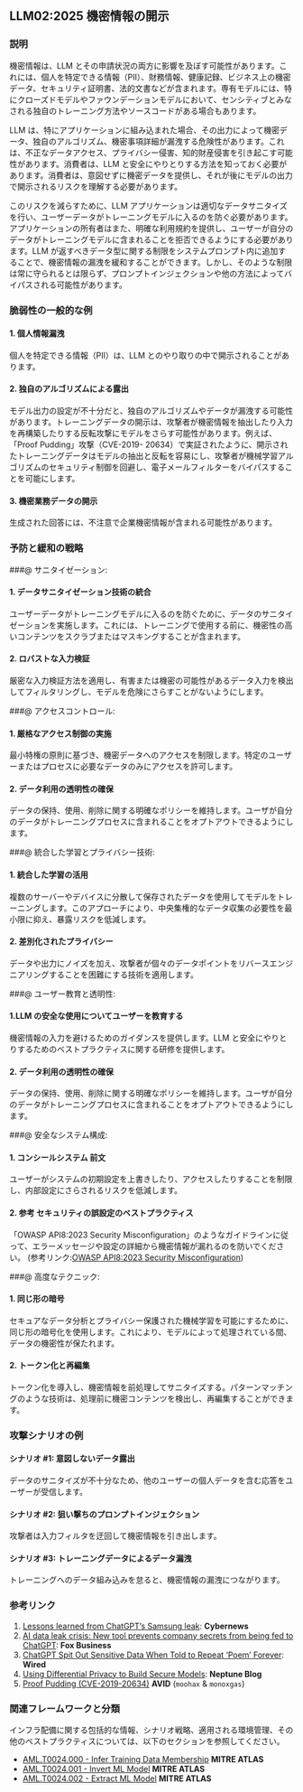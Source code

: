 ## LLM02:2025 機密情報の開示

### 説明

機密情報は、LLM とその申請状況の両方に影響を及ぼす可能性があります。これには、個人を特定できる情報（PII）、財務情報、健康記録、ビジネス上の機密データ、セキュリティ証明書、法的文書などが含まれます。専有モデルには、特にクローズドモデルやファウンデーションモデルにおいて、センシティブとみなされる独自のトレーニング方法やソースコードがある場合もあります。

LLM は、特にアプリケーションに組み込まれた場合、その出力によって機密データ、独自のアルゴリズム、機密事項詳細が漏洩する危険性があります。これは、不正なデータアクセス、プライバシー侵害、知的財産侵害を引き起こす可能性があります。消費者は、LLM と安全にやりとりする方法を知っておく必要があります。消費者は、意図せずに機密データを提供し、それが後にモデルの出力で開示されるリスクを理解する必要があります。

このリスクを減らすために、LLM アプリケーションは適切なデータサニタイズを行い、ユーザーデータがトレーニングモデルに入るのを防ぐ必要があります。アプリケーションの所有者はまた、明確な利用規約を提供し、ユーザーが自分のデータがトレーニングモデルに含まれることを拒否できるようにする必要があります。LLM が返すべきデータ型に関する制限をシステムプロンプト内に追加することで、機密情報の漏洩を緩和することができます。しかし、そのような制限は常に守られるとは限らず、プロンプトインジェクションや他の方法によってバイパスされる可能性があります。

### 脆弱性の一般的な例

#### 1. 個人情報漏洩

個人を特定できる情報（PII）は、LLM とのやり取りの中で開示されることがあります。

#### 2. 独自のアルゴリズムによる露出

モデル出力の設定が不十分だと、独自のアルゴリズムやデータが漏洩する可能性があります。トレーニングデータの開示は、攻撃者が機密情報を抽出したり入力を再構築したりする反転攻撃にモデルをさらす可能性があります。例えば、「Proof Pudding」攻撃（CVE-2019- 20634）で実証されたように、開示されたトレーニングデータはモデルの抽出と反転を容易にし、攻撃者が機械学習アルゴリズムのセキュリティ制御を回避し、電子メールフィルターをバイパスすることを可能にします。

#### 3. 機密業務データの開示

生成された回答には、不注意で企業機密情報が含まれる可能性があります。

### 予防と緩和の戦略

###@ サニタイゼーション:

#### 1. データサニタイゼーション技術の統合

ユーザーデータがトレーニングモデルに入るのを防ぐために、データのサニタイゼーションを実施します。これには、トレーニングで使用する前に、機密性の高いコンテンツをスクラブまたはマスキングすることが含まれます。

#### 2. ロバストな入力検証

厳密な入力検証方法を適用し、有害または機密の可能性があるデータ入力を検出してフィルタリングし、モデルを危険にさらすことがないようにします。

###@ アクセスコントロール:

#### 1. 厳格なアクセス制御の実施

最小特権の原則に基づき、機密データへのアクセスを制限します。特定のユーザーまたはプロセスに必要なデータのみにアクセスを許可します。

#### 2. データ利用の透明性の確保

データの保持、使用、削除に関する明確なポリシーを維持します。ユーザが自分のデータがトレーニングプロセスに含まれることをオプトアウトできるようにします。

###@ 統合した学習とプライバシー技術:

#### 1. 統合した学習の活用

複数のサーバーやデバイスに分散して保存されたデータを使用してモデルをトレーニングします。このアプローチにより、中央集権的なデータ収集の必要性を最小限に抑え、暴露リスクを低減します。

#### 2. 差別化されたプライバシー

データや出力にノイズを加え、攻撃者が個々のデータポイントをリバースエンジニアリングすることを困難にする技術を適用します。

###@ ユーザー教育と透明性:

#### 1.LLM の安全な使用についてユーザーを教育する

機密情報の入力を避けるためのガイダンスを提供します。LLM と安全にやりとりするためのベストプラクティスに関する研修を提供します。

#### 2. データ利用の透明性の確保

データの保持、使用、削除に関する明確なポリシーを維持します。ユーザが自分のデータがトレーニングプロセスに含まれることをオプトアウトできるようにします。

###@ 安全なシステム構成:

#### 1. コンシールシステム 前文

ユーザーがシステムの初期設定を上書きしたり、アクセスしたりすることを制限し、内部設定にさらされるリスクを低減します。

#### 2. 参考 セキュリティの誤設定のベストプラクティス

「OWASP API8:2023 Security Misconfiguration」のようなガイドラインに従って、エラーメッセージや設定の詳細から機密情報が漏れるのを防いでください。 (参考リンク:[OWASP API8:2023 Security Misconfiguration](https://owasp.org/API-Security/editions/2023/en/0xa8-security-misconfiguration/))

###@ 高度なテクニック:

#### 1. 同じ形の暗号

セキュアなデータ分析とプライバシー保護された機械学習を可能にするために、同じ形の暗号化を使用します。これにより、モデルによって処理されている間、データの機密性が保たれます。

#### 2. トークン化と再編集

トークン化を導入し、機密情報を前処理してサニタイズする。パターンマッチングのような技術は、処理前に機密コンテンツを検出し、再編集することができます。

### 攻撃シナリオの例

#### シナリオ #1: 意図しないデータ露出

データのサニタイズが不十分なため、他のユーザーの個人データを含む応答をユーザーが受信します。

#### シナリオ #2: 狙い撃ちのプロンプトインジェクション

攻撃者は入力フィルタを迂回して機密情報を引き出します。

#### シナリオ #3: トレーニングデータによるデータ漏洩

トレーニングへのデータ組み込みを怠ると、機密情報の漏洩につながります。

### 参考リンク

1. [Lessons learned from ChatGPT’s Samsung leak](https://cybernews.com/security/chatgpt-samsung-leak-explained-lessons/): **Cybernews**
2. [AI data leak crisis: New tool prevents company secrets from being fed to ChatGPT](https://www.foxbusiness.com/politics/ai-data-leak-crisis-prevent-company-secrets-chatgpt): **Fox Business**
3. [ChatGPT Spit Out Sensitive Data When Told to Repeat ‘Poem’ Forever](https://www.wired.com/story/chatgpt-poem-forever-security-roundup/): **Wired**
4. [Using Differential Privacy to Build Secure Models](https://neptune.ai/blog/using-differential-privacy-to-build-secure-models-tools-methods-best-practices): **Neptune Blog**
5. [Proof Pudding (CVE-2019-20634)](https://avidml.org/database/avid-2023-v009/) **AVID** (`moohax` & `monoxgas`)

### 関連フレームワークと分類

インフラ配備に関する包括的な情報、シナリオ戦略、適用される環境管理、その他のベストプラクティスについては、以下のセクションを参照してください。

- [AML.T0024.000 - Infer Training Data Membership](https://atlas.mitre.org/techniques/AML.T0024.000) **MITRE ATLAS**
- [AML.T0024.001 - Invert ML Model](https://atlas.mitre.org/techniques/AML.T0024.001) **MITRE ATLAS**
- [AML.T0024.002 - Extract ML Model](https://atlas.mitre.org/techniques/AML.T0024.002) **MITRE ATLAS**
